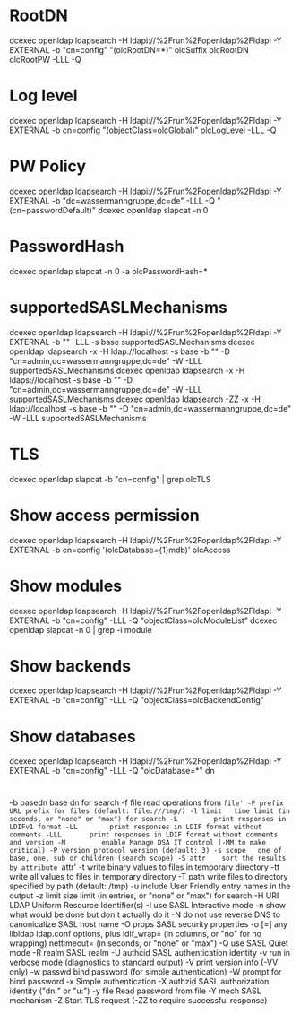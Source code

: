 # RootDN
dcexec openldap ldapsearch -H ldapi://%2Frun%2Fopenldap%2Fldapi -Y EXTERNAL -b "cn=config" "(olcRootDN=*)" olcSuffix olcRootDN olcRootPW -LLL -Q

# Log level
dcexec openldap ldapsearch -H ldapi://%2Frun%2Fopenldap%2Fldapi -Y EXTERNAL -b cn=config "(objectClass=olcGlobal)" olcLogLevel -LLL -Q

# PW Policy
dcexec openldap ldapsearch -H ldapi://%2Frun%2Fopenldap%2Fldapi -Y EXTERNAL -b "dc=wassermanngruppe,dc=de" -LLL -Q "(cn=passwordDefault)"
dcexec openldap slapcat -n 0

# PasswordHash
dcexec openldap slapcat -n 0 -a olcPasswordHash=*

# supportedSASLMechanisms
dcexec openldap ldapsearch -H ldapi://%2Frun%2Fopenldap%2Fldapi -Y EXTERNAL -b "" -LLL -s base supportedSASLMechanisms
dcexec openldap ldapsearch -x -H ldap://localhost -s base -b "" -D "cn=admin,dc=wassermanngruppe,dc=de" -W -LLL supportedSASLMechanisms
dcexec openldap ldapsearch -x -H ldaps://localhost -s base -b "" -D "cn=admin,dc=wassermanngruppe,dc=de" -W -LLL supportedSASLMechanisms
dcexec openldap ldapsearch -ZZ -x -H ldap://localhost -s base -b "" -D "cn=admin,dc=wassermanngruppe,dc=de" -W -LLL supportedSASLMechanisms

# TLS
dcexec openldap slapcat -b "cn=config" | grep olcTLS

# Show access permission 
dcexec openldap ldapsearch -H ldapi://%2Frun%2Fopenldap%2Fldapi -Y EXTERNAL -b cn=config '(olcDatabase={1}mdb)' olcAccess

# Show modules
dcexec openldap ldapsearch -H ldapi://%2Frun%2Fopenldap%2Fldapi -Y EXTERNAL -b "cn=config" -LLL -Q "objectClass=olcModuleList"
dcexec openldap slapcat -n 0 | grep -i module

# Show backends
dcexec openldap ldapsearch -H ldapi://%2Frun%2Fopenldap%2Fldapi -Y EXTERNAL -b "cn=config" -LLL -Q "objectClass=olcBackendConfig"

# Show databases
dcexec openldap ldapsearch -H ldapi://%2Frun%2Fopenldap%2Fldapi -Y EXTERNAL -b "cn=config" -LLL -Q "olcDatabase=*" dn

# 
  -b basedn  base dn for search
  -f file    read operations from `file'
  -F prefix  URL prefix for files (default: file:///tmp/)
  -l limit   time limit (in seconds, or "none" or "max") for search
  -L         print responses in LDIFv1 format
  -LL        print responses in LDIF format without comments
  -LLL       print responses in LDIF format without comments
             and version
  -M         enable Manage DSA IT control (-MM to make critical)
  -P version protocol version (default: 3)
  -s scope   one of base, one, sub or children (search scope)
  -S attr    sort the results by attribute `attr'
  -t         write binary values to files in temporary directory
  -tt        write all values to files in temporary directory
  -T path    write files to directory specified by path (default: /tmp)
  -u         include User Friendly entry names in the output
  -z limit   size limit (in entries, or "none" or "max") for search
  -H URI     LDAP Uniform Resource Identifier(s)
  -I         use SASL Interactive mode
  -n         show what would be done but don't actually do it
  -N         do not use reverse DNS to canonicalize SASL host name
  -O props   SASL security properties
  -o <opt>[=<optparam>] any libldap ldap.conf options, plus
             ldif_wrap=<width> (in columns, or "no" for no wrapping)
             nettimeout=<timeout> (in seconds, or "none" or "max")
  -Q         use SASL Quiet mode
  -R realm   SASL realm
  -U authcid SASL authentication identity
  -v         run in verbose mode (diagnostics to standard output)
  -V         print version info (-VV only)
  -w passwd  bind password (for simple authentication)
  -W         prompt for bind password
  -x         Simple authentication
  -X authzid SASL authorization identity ("dn:<dn>" or "u:<user>")
  -y file    Read password from file
  -Y mech    SASL mechanism
  -Z         Start TLS request (-ZZ to require successful response)
